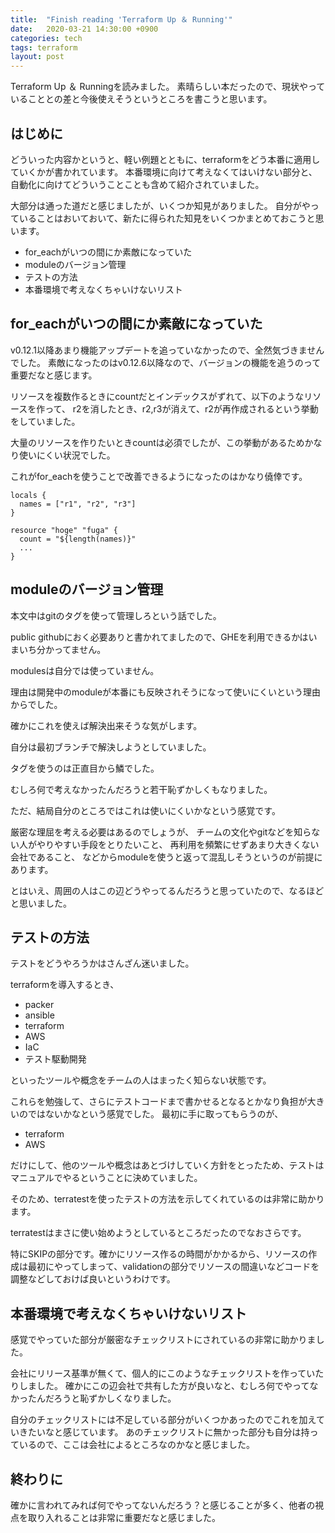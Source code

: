 ```yaml
---
title:  "Finish reading 'Terraform Up ＆ Running'"
date:   2020-03-21 14:30:00 +0900
categories: tech
tags: terraform
layout: post
---
```


Terraform Up ＆ Runningを読みました。
素晴らしい本だったので、現状やっていることとの差と今後使えそうというところを書こうと思います。


## はじめに

どういった内容かというと、軽い例題とともに、terraformをどう本番に適用していくかが書かれています。
本番環境に向けて考えなくてはいけない部分と、自動化に向けてどういうことことも含めて紹介されていました。

大部分は通った道だと感じましたが、いくつか知見がありました。
自分がやっていることはおいておいて、新たに得られた知見をいくつかまとめておこうと思います。

* for_eachがいつの間にか素敵になっていた
* moduleのバージョン管理
* テストの方法
* 本番環境で考えなくちゃいけないリスト

## for_eachがいつの間にか素敵になっていた

v0.12.1以降あまり機能アップデートを追っていなかったので、全然気づきませんでした。
素敵になったのはv0.12.6以降なので、バージョンの機能を追うのって重要だなと感じます。

リソースを複数作るときにcountだとインデックスがずれて、以下のようなリソースを作って、
r2を消したとき、r2,r3が消えて、r2が再作成されるという挙動をしていました。

大量のリソースを作りたいときcountは必須でしたが、この挙動があるためかなり使いにくい状況でした。

これがfor_eachを使うことで改善できるようになったのはかなり僥倖です。


```hcl
locals {
  names = ["r1", "r2", "r3"]
}

resource "hoge" "fuga" {
  count = "${length(names)}"
  ...
}

```

## moduleのバージョン管理

本文中はgitのタグを使って管理しろという話でした。

public githubにおく必要ありと書かれてましたので、GHEを利用できるかはいまいち分かってません。

modulesは自分では使っていません。

理由は開発中のmoduleが本番にも反映されそうになって使いにくいという理由からでした。

確かにこれを使えば解決出来そうな気がします。

自分は最初ブランチで解決しようとしていました。

タグを使うのは正直目から鱗でした。

むしろ何で考えなかったんだろうと若干恥ずかしくもなりました。

ただ、結局自分のところではこれは使いにくいかなという感覚です。

厳密な理屈を考える必要はあるのでしょうが、
チームの文化やgitなどを知らない人がやりやすい手段をとりたいこと、
再利用を頻繁にせずあまり大きくない会社であること、
などからmoduleを使うと返って混乱しそうというのが前提にあります。

とはいえ、周囲の人はこの辺どうやってるんだろうと思っていたので、なるほどと思いました。


## テストの方法

テストをどうやろうかはさんざん迷いました。

terraformを導入するとき、

* packer
* ansible
* terraform
* AWS
* IaC
* テスト駆動開発

といったツールや概念をチームの人はまったく知らない状態です。

これらを勉強して、さらにテストコードまで書かせるとなるとかなり負担が大きいのではないかなという感覚でした。
最初に手に取ってもらうのが、

* terraform
* AWS

だけにして、他のツールや概念はあとづけしていく方針をとったため、テストはマニュアルでやるということに決めていました。

そのため、terratestを使ったテストの方法を示してくれているのは非常に助かります。

terratestはまさに使い始めようとしているところだったのでなおさらです。

特にSKIPの部分です。確かにリソース作るの時間がかかるから、リソースの作成は最初にやってしまって、validationの部分でリソースの間違いなどコードを調整などしておけば良いというわけです。

## 本番環境で考えなくちゃいけないリスト

感覚でやっていた部分が厳密なチェックリストにされているの非常に助かりました。

会社にリリース基準が無くて、個人的にこのようなチェックリストを作っていたりしました。
確かにこの辺会社で共有した方が良いなと、むしろ何でやってなかったんだろうと恥ずかしくなりました。

自分のチェックリストには不足している部分がいくつかあったのでこれを加えていきたいなと感じています。
あのチェックリストに無かった部分も自分は持っているので、ここは会社によるところなのかなと感じました。

## 終わりに

確かに言われてみれば何でやってないんだろう？と感じることが多く、他者の視点を取り入れることは非常に重要だなと感じました。
